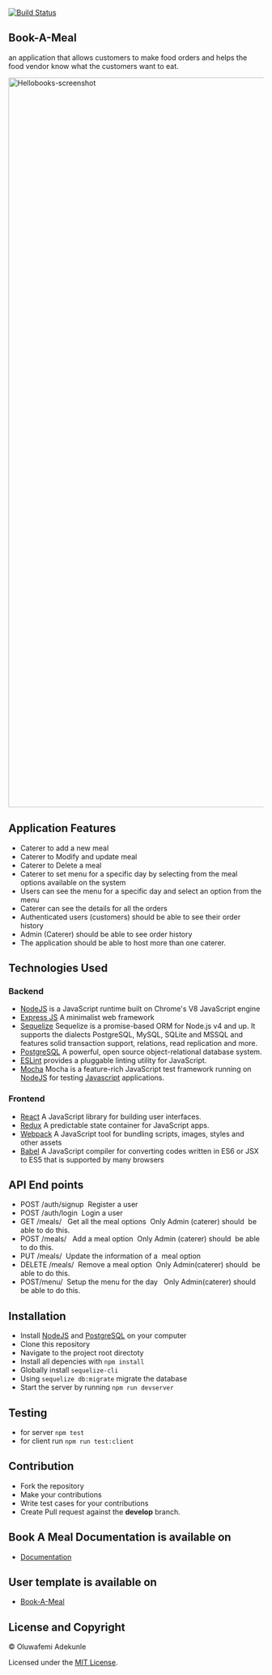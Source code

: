 [![Build Status](https://travis-ci.org/phemonick/Book-A-Meal.svg?branch=develop)](https://travis-ci.org/phemonick/Book-A-Meal)
## Book-A-Meal
 an application that allows customers to make food orders and helps the food
vendor know what the customers want to eat.

<img width="1440" alt="Hellobooks-screenshot" src="/screenshot/screen.png">
<br />

## Application Features
- Caterer to add a new meal
- Caterer to Modify and update meal
- Caterer to Delete a meal
- Caterer to set menu for a specific day by selecting from the meal options available on the system
- Users can see the menu for a specific day and select an option from the menu
- Caterer can see the details for all the orders
- Authenticated users (customers) should be able to see their order history
- Admin (Caterer) should be able to see order history
- The application should be able to host more than one caterer.

## Technologies Used

### Backend

- [NodeJS](http://nodejs.org/en) is a JavaScript runtime built on Chrome's V8 JavaScript engine
- [Express JS](http://express.com) A minimalist web framework
- [Sequelize](http://docs.sequelizejs.com/) Sequelize is a promise-based ORM for Node.js v4 and up. It supports the dialects PostgreSQL, MySQL, SQLite and MSSQL and features solid transaction support, relations, read replication and more.
- [PostgreSQL](https://www.postgresql.org/) A powerful, open source object-relational database system.
- [ESLint](eslint.org) provides a pluggable linting utility for JavaScript.
- [Mocha](https://mochajs.org/) Mocha is a feature-rich JavaScript test framework running on [NodeJS](nodejs.org/en) for testing [Javascript](javascript.com) applications.

### Frontend
- [React](https://facebook.github.io/react/) A JavaScript library for building user interfaces.
- [Redux](http://redux.js.org/) A predictable state container for JavaScript apps.
- [Webpack](https://webpack.js.org/) A JavaScript tool for bundling scripts, images, styles and other assets
- [Babel](https://babeljs.io/) A JavaScript compiler for converting codes written in ES6 or JSX to ES5 that is supported by many browsers

## API End points
- POST /auth/signup     Register a user   
- POST /auth/login      Login a user   
- GET /meals/            Get all the meal options  Only Admin (caterer) should  be able to do this. 
- POST /meals/           Add a meal option  Only Admin (caterer) should  be able to do this. 
- PUT /meals/<mealId>    Update the information of a  meal option 
- DELETE /meals/<mealId>  Remove a meal option  Only Admin(caterer) should  be able to do this. 
- POST/menu/              Setup the menu for the day   Only Admin(caterer) should  be able to do this. 
 
## Installation

- Install [NodeJS](http://nodejs.org/en) and [PostgreSQL](https://www.postgresql.org/) on your computer
- Clone this repository 
- Navigate to the project root directoty
- Install all depencies with ```npm install```
- Globally install ```sequelize-cli```
- Using ```sequelize db:migrate``` migrate the database
- Start the server by running ```npm run devserver```

## Testing
- for server `npm test`
- for client run `npm run test:client`

## Contribution

- Fork the repository
- Make your contributions
- Write test cases for your contributions
- Create Pull request against the **develop** branch.

## Book A Meal Documentation is available on

  - [Documentation](https://book-meal.herokuapp.com/api-docs)



## User template is available on

- [Book-A-Meal](https://book-meal.herokuapp.com)

## License and Copyright

&copy; Oluwafemi Adekunle

Licensed under the [MIT License](LICENSE).
